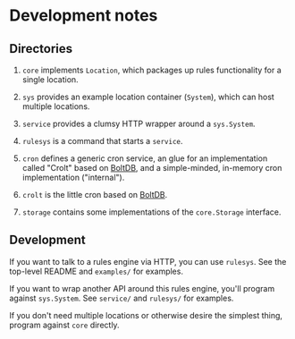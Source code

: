 # Development notes

## Directories

1. `core` implements `Location`, which packages up rules functionality
   for a single location.

2. `sys` provides an example location container (`System`), which can
   host multiple locations.

3. `service` provides a clumsy HTTP wrapper around a `sys.System`.

4. `rulesys` is a command that starts a `service`.

5. `cron` defines a generic cron service, an glue for an
   implementation called "Crolt" based on
   [BoltDB](https://github.com/boltdb/bolt), and a simple-minded,
   in-memory cron implementation ("internal").

6. `crolt` is the little cron based on
   [BoltDB](https://github.com/boltdb/bolt).

7. `storage` contains some implementations of the `core.Storage`
   interface.

## Development

If you want to talk to a rules engine via HTTP, you can use `rulesys`.
See the top-level README and `examples/` for examples.

If you want to wrap another API around this rules engine, you'll
program against `sys.System`.  See `service/` and `rulesys/` for
examples.

If you don't need multiple locations or otherwise desire the simplest
thing, program against `core` directly.

